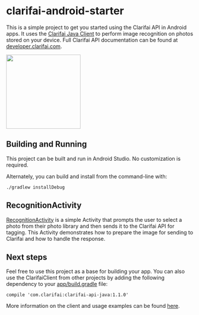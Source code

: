 # clarifai-android-starter
This is a simple project to get you started using the Clarifai API in Android apps. It uses the [Clarifai Java Client](https://github.com/Clarifai/clarifai-java) to perform image recognition on photos stored on your device. Full Clarifai API documentation can be found at [developer.clarifai.com](http://developer.clarifai.com/).

<img src="https://i.imgur.com/56EUw5D.jpg" width="200">

## Building and Running
This project can be built and run in Android Studio. No customization is required.

Alternately, you can build and install from the command-line with:

```./gradlew installDebug```


## RecognitionActivity
[RecognitionActivity](https://github.com/Clarifai/clarifai-android-starter/blob/master/app/src/main/java/com/clarifai/androidstarter/RecognitionActivity.java) is a simple  Activity that prompts the user to select a photo from their photo library and then sends it to the Clarifai API for tagging. This Activity demonstrates how to prepare the image for sending to Clarifai and how to handle the response.

## Next steps
Feel free to use this project as a base for building your app. You can also use the ClarifaiClient from other projects by adding the following dependency to your [app/build.gradle](https://github.com/Clarifai/clarifai-android-starter/blob/master/app/build.gradle) file:

```compile 'com.clarifai:clarifai-api-java:1.1.0'```

More information on the client and usage examples can be found [here](https://github.com/Clarifai/clarifai-java).
